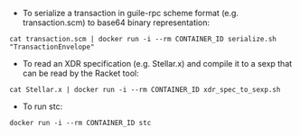 * To serialize a transaction in guile-rpc scheme format (e.g. transaction.scm) to base64 binary representation:

```
cat transaction.scm | docker run -i --rm CONTAINER_ID serialize.sh "TransactionEnvelope"
```

* To read an XDR specification (e.g. Stellar.x) and compile it to a sexp that can be read by the Racket tool:

```
cat Stellar.x | docker run -i --rm CONTAINER_ID xdr_spec_to_sexp.sh
```

* To run stc:

```
docker run -i --rm CONTAINER_ID stc
```
